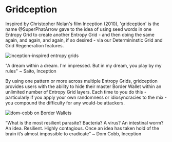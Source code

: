 # Gridception

Inspired by Christopher Nolan's film Inception (2010), 'gridception' is the name @SuperPhatArrow gave to the idea of using seed words in one Entropy Grid to create another Entropy Grid - and then doing the same again, and again, and again, if so desired - via our Determininstic Grid and Grid Regeneration features.

![inception-inspired entropy grids](/gridception.png)
<caption>"A dream within a dream. I'm impressed. But in my dream, you play by my rules" ~ Saito, Inception </caption>

By using one pattern or more across multiple Entropy Grids, gridception provides users with the ability to hide their master Border Wallet within an unlimited number of Entropy Grid layers. Each time to you do this - particularly if you apply your own randomness or idiosyncracies to the mix - you compound the difficulty for any would-be attackers.

![dom-cobb on Border Wallets](/dom-cobb.png)
<caption>“What is the most resilient parasite? Bacteria? A virus? An intestinal worm? An idea. Resilient. Highly contagious. Once an idea has taken hold of the brain it’s almost impossible to eradicate” ~ Dom Cobb, Inception </caption>
